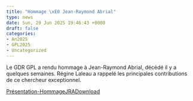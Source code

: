 ```yaml
---
title: "Hommage \xE0 Jean-Raymond Abrial"
type: news
date: Sun, 29 Jun 2025 19:46:43 +0000
draft: false
categories:
- An2025
- GPL2025
- Uncategorized
---
```


Le GDR GPL a rendu hommage à Jean-Raymond Abrial, décédé il y a quelques semaines. Régine Laleau a rappelé les principales contributions de ce chercheur exceptionnel.

[Présentation-HommageJRA](https://gdr-gpl.cnrs.fr/wp-content/uploads/2025/06/Presentation-HommageJRA.pdf)[Download](https://gdr-gpl.cnrs.fr/wp-content/uploads/2025/06/Presentation-HommageJRA.pdf)

